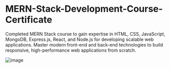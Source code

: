 # MERN-Stack-Development-Course-Certificate
Completed MERN Stack course to gain expertise in HTML, CSS, JavaScript, MongoDB, Express.js, React, and Node.js for developing scalable web applications. Master modern front-end and back-end technologies to build responsive, high-performance web applications from scratch.

![image](https://github.com/user-attachments/assets/d0462b7a-e1b3-41e9-88f9-3c8cab1ce1cf)

